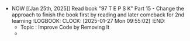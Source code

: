- NOW [[Jan 25th, 2025]] Read book "97 T E P S K" Part 15 - Change the approach to finish the book first by reading and later comeback for 2nd learning
  :LOGBOOK:
  CLOCK: [2025-01-27 Mon 09:55:02]
  :END:
	- Topic : Improve Code by Removing It
	-
